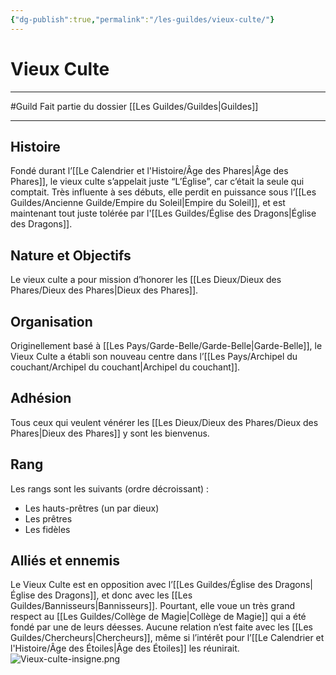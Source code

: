 ```yaml
---
{"dg-publish":true,"permalink":"/les-guildes/vieux-culte/"}
---
```


# Vieux Culte
---
#Guild 
Fait partie du dossier [[Les Guildes/Guildes\|Guildes]]

-------
## Histoire
Fondé durant l’[[Le Calendrier et l'Histoire/Âge des Phares\|Âge des Phares]], le vieux culte s’appelait juste “L’Église”, car c’était la seule qui comptait. Très influente à ses débuts, elle perdit en puissance sous l’[[Les Guildes/Ancienne Guilde/Empire du Soleil\|Empire du Soleil]], et est maintenant tout juste tolérée par l'[[Les Guildes/Église des Dragons\|Église des Dragons]].
## Nature et Objectifs
Le vieux culte a pour mission d’honorer les [[Les Dieux/Dieux des Phares/Dieux des Phares\|Dieux des Phares]].
## Organisation
Originellement basé à [[Les Pays/Garde-Belle/Garde-Belle\|Garde-Belle]], le Vieux Culte a établi son nouveau centre dans l’[[Les Pays/Archipel du couchant/Archipel du couchant\|Archipel du couchant]].  
## Adhésion
Tous ceux qui veulent vénérer les [[Les Dieux/Dieux des Phares/Dieux des Phares\|Dieux des Phares]] y sont les bienvenus.
## Rang
Les rangs sont les suivants (ordre décroissant) :
- Les hauts-prêtres (un par dieux)
- Les prêtres
- Les fidèles
## Alliés et ennemis
Le Vieux Culte est en opposition avec l’[[Les Guildes/Église des Dragons\|Église des Dragons]], et donc avec les [[Les Guildes/Bannisseurs\|Bannisseurs]]. Pourtant, elle voue un très grand respect au [[Les Guildes/Collège de Magie\|Collège de Magie]] qui a été fondé par une de leurs déesses.
Aucune relation n’est faite avec les [[Les Guildes/Chercheurs\|Chercheurs]], même si l’intérêt pour l’[[Le Calendrier et l'Histoire/Âge des Étoiles\|Âge des Étoiles]] les réunirait.
![Vieux-culte-insigne.png](/img/user/_Images/_Guilde/Vieux-culte-insigne.png)